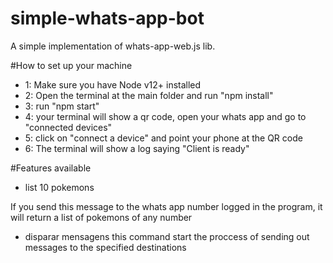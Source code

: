 # simple-whats-app-bot
A simple implementation of whats-app-web.js lib. 

#How to set up your machine
- 1: Make sure you have Node v12+ installed 
- 2: Open the terminal at the main folder and run "npm install" 
- 3: run "npm start"
- 4: your terminal will show a qr code, open your whats app and go to "connected devices"
- 5: click on "connect a device" and point your phone at the QR code
- 6: The terminal will show a log saying "Client is ready"

#Features available
- list 10 pokemons

If you send this message to the whats app number logged in the program, it will return a list of pokemons of any number

- disparar mensagens
this command start the proccess of sending out messages to the specified destinations
